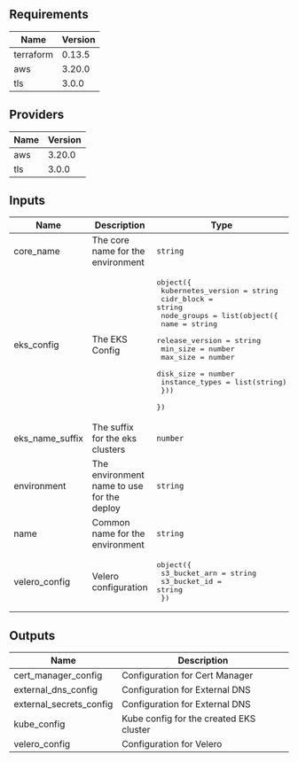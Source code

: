 ## Requirements

| Name | Version |
|------|---------|
| terraform | 0.13.5 |
| aws | 3.20.0 |
| tls | 3.0.0 |

## Providers

| Name | Version |
|------|---------|
| aws | 3.20.0 |
| tls | 3.0.0 |

## Inputs

| Name | Description | Type | Default | Required |
|------|-------------|------|---------|:--------:|
| core\_name | The core name for the environment | `string` | n/a | yes |
| eks\_config | The EKS Config | <pre>object({<br>    kubernetes_version = string<br>    cidr_block         = string<br>    node_groups = list(object({<br>      name            = string<br>      release_version = string<br>      min_size        = number<br>      max_size        = number<br>      disk_size       = number<br>      instance_types  = list(string)<br>    }))<br>  })</pre> | n/a | yes |
| eks\_name\_suffix | The suffix for the eks clusters | `number` | `1` | no |
| environment | The environment name to use for the deploy | `string` | n/a | yes |
| name | Common name for the environment | `string` | n/a | yes |
| velero\_config | Velero configuration | <pre>object({<br>    s3_bucket_arn = string<br>    s3_bucket_id  = string<br>  })</pre> | n/a | yes |

## Outputs

| Name | Description |
|------|-------------|
| cert\_manager\_config | Configuration for Cert Manager |
| external\_dns\_config | Configuration for External DNS |
| external\_secrets\_config | Configuration for External DNS |
| kube\_config | Kube config for the created EKS cluster |
| velero\_config | Configuration for Velero |

